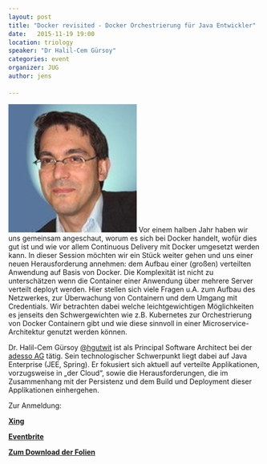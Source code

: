 ```yaml
---
layout: post
title: "Docker revisited - Docker Orchestrierung für Java Entwickler"
date:   2015-11-19 19:00
location: triology
speaker: "Dr Halil-Cem Gürsoy"
categories: event
organizer: JUG
author: jens
 
---
```

<img src="/assets/articles/2015/halil-cem.jpg" class="speaker" />
Vor einem halben Jahr haben wir uns gemeinsam angeschaut, worum es sich bei Docker handelt, wofür 
dies gut ist und wie vor allem Continuous Delivery mit Docker umgesetzt werden kann.
In dieser Session möchten wir ein Stück weiter gehen und uns einer neuen Herausforderung annehmen: 
dem Aufbau einer (großen) verteilten Anwendung auf Basis von Docker. Die Komplexität ist nicht zu 
unterschätzen wenn die Container einer Anwendung über mehrere Server verteilt deployt werden. Hier 
stellen sich viele Fragen u.A. zum Aufbau des Netzwerkes, zur Überwachung von Containern und dem 
Umgang mit Credentials.
Wir betrachten dabei welche leichtgewichtigen Möglichkeiten es jenseits den Schwergewichten wie z.B. 
Kubernetes zur Orchestrierung von Docker Containern gibt und wie diese sinnvoll in einer 
Microservice-Architektur genutzt werden können.

Dr. Halil-Cem Gürsoy [@hgutwit](https://twitter.com/hgutwit) ist als Principal Software Architect bei der 
[adesso AG](http://www.adesso.de) tätig. Sein technologischer Schwerpunkt liegt dabei auf Java 
Enterprise (JEE, Spring). Er fokusiert sich aktuell auf verteilte Applikationen, vorzugsweise in 
„der Cloud“, sowie die Herausforderungen, die im Zusammenhang mit der Persistenz und dem Build und 
Deployment dieser Applikationen einhergehen.

Zur Anmeldung:

**[Xing](https://www.xing.com/events/docker-revisited-docker-orchestrierung-java-entwickler-1614964)**

**[Eventbrite](https://www.eventbrite.de/e/docker-revisited-docker-orchestrierung-fur-java-entwickler-tickets-19235472817)**


**[Zum Download der Folien](/assets/articles/2015/docker-orchestrierung.pdf)**